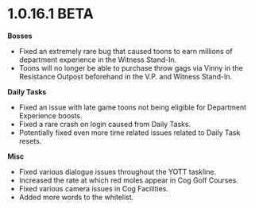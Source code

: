 # 1.0.16.1 BETA

**Bosses**
- Fixed an extremely rare bug that caused toons to earn millions of department experience in the Witness Stand-In.
- Toons will no longer be able to purchase throw gags via Vinny in the Resistance Outpost beforehand in the V.P. and Witness Stand-In.

**Daily Tasks**
- Fixed an issue with late game toons not being eligible for Department Experience boosts.
- Fixed a rare crash on login caused from Daily Tasks.
- Potentially fixed even more time related issues related to Daily Task resets.

**Misc**
- Fixed various dialogue issues throughout the YOTT taskline.
- Increased the rate at which red moles appear in Cog Golf Courses.
- Fixed various camera issues in Cog Facilities.
- Added more words to the whitelist.